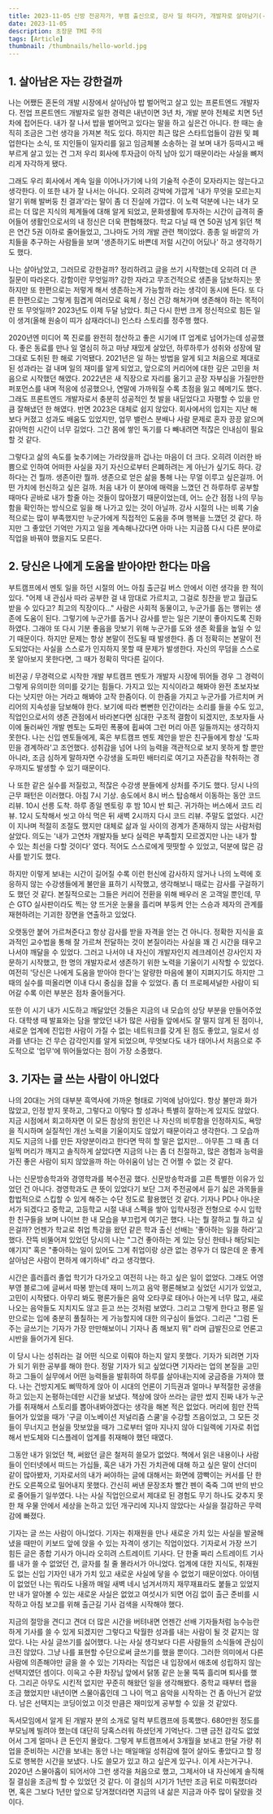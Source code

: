 ```yaml
---
title: 2023-11-05 신방 전공자가, 부캠 출신으로, 강사 일 하다가, 개발자로 살아남기(-ing)
date: 2023-11-05
description: 초장문 TMI 주의
tags: [Article]
thumbnail: /thumbnails/hello-world.jpg
---
```


## 1. 살아남은 자는 강한걸까

나는 어쨌든 혼돈의 개발 시장에서 살아남아 밥 벌어먹고 살고 있는 프론트엔드 개발자다. 전업 프론트엔드 개발자로 일한 경력은 내년이면 3년 차, 개발 분야 전체로 치면 5년 차에 접어든다. 내가 잘 나서 밥을 벌어먹고 있다는 말을 하고 싶은건 아니다. 한 때는 솔직히 조금은 그런 생각을 가져본 적도 있다. 하지만 최근 많은 스타트업들이 감원 및 폐업한다는 소식, 또 지인들이 일자리를 잃고 임금체불 소송하는 걸 보며 내가 등따시고 배부르게 살고 있는 건 그저 우리 회사에 투자금이 아직 남아 있기 때문이라는 사실을 뼈저리게 자각하게 됐다.

그래도 우리 회사에서 계속 일을 이어나가기에 나의 기술적 수준이 모자라지는 않는다고 생각한다. 이 또한 내가 잘 나서는 아니다. 오히려 강박에 가깝게 '내가 무엇을 모르는지 알기 위해 발버둥 친 결과'라는 말이 좀 더 진실에 가깝다. 이 노력 덕분에 나는 내가 모르는 더 많은 지식의 체계들에 대해 알게 되었고, 문화생활에 투자하는 시간이 급격히 줄어들어 생활인으로서의 내 정신은 더욱 편협해졌다. 학교 다닐 때 연 50권 넘게 읽던 책은 연간 5권 이하로 줄어들었고, 그나마도 거의 개발 관련 책이었다. 종종 일 바깥의 가치들을 추구하는 사람들을 보며 '생존하기도 바쁜데 저럴 시간이 어딨나' 하고 생각하기도 했다.

나는 살아남았고, 그러므로 강한걸까? 정리하려고 글을 쓰기 시작했는데 오히려 더 큰 질문이 따라온다. 강함이란 무엇일까? 강한 자라고 무조건적으로 생존을 담보하지는 못하지만 또 한편으로는 저렇게 해서 생존하는게 가능할까 라는 생각이 동시에 든다. 또 다른 한편으로는 그렇게 힘겹게 여러모로 육체 / 정신 건강 해쳐가며 생존해야 하는 목적이란 또 무엇일까? 2023년도 이제 두달 남았다. 최근 다시 한번 크게 정신적으로 힘든 일이 생겨(올해 원숭이 띠가 삼재라더니) 인스타 스토리를 정주행 했다.

2020년엔 미디어 쪽 진로를 완전히 청산하고 좋은 시기에 IT 업계로 넘어가는데 성공했다. 좋은 동료를 만나 일 열심히 하고 마냥 재밌게 살았던, 하루하루가 성취와 성장에 말 그대로 도취된 한 해로 기억됐다. 2021년은 일 하는 방법을 알게 되고 처음으로 제대로 된 성과라는 걸 내며 일의 재미를 알게 되었고, 앞으로의 커리어에 대한 깊은 고민을 처음으로 시작했던 해였다. 2022년은 새 직장으로 자리를 옮기고 곧장 자부심을 가질만한 퍼포먼스를 내며 적응에 성공했으나, 연말에 가까워질 수록 초점을 잃고 헤메기도 했다. 그래도 프론트엔드 개발자로서 충분히 성공적인 첫 발을 내딛었다고 자평할 수 있을 만큼 잘해냈던 한 해였다. 반면 2023은 대체로 쉽지 않았다. 회사에서의 입지는 지난 해 보다 커졌고 성과도 배움도 있었지만, 업무 밸런스 분배나 사람 문제로 혼자 끙끙 앓으며 갉아먹힌 시간이 너무 길었다. 그간 몸에 쌓인 독기를 다 빼내려면 적잖은 인내심이 필요할 것 같다.

그렇다고 삶의 속도를 늦추기에는 가라앉을까 겁나는 마음이 더 크다. 오히려 이러한 바쁨으로 인하여 어떠한 사실을 자기 자신으로부터 은폐하려는 게 아닌가 싶기도 하다. 강하다는 건 뭘까. 생존이란 뭘까. 생존으로 얻은 삶을 통해 나는 무얼 이루고 싶은걸까. 어떤 가치에 헌신하고 싶은 걸까. 처음 내가 이 분야에 매력을 느꼈던 건 하루하루 공부할 때마다 곧바로 내가 할줄 아는 것들이 많아졌기 때문이었는데, 어느 순간 점점 나의 무능함을 확인하는 방식으로 일을 해 나가고 있는 것이 아닐까. 강사 시절의 나는 비록 기술적으로는 많이 부족했지만 누군가에게 직접적인 도움을 주며 행복을 느꼈던 것 같다. 하지만 그 좋았던 기억만 가지고 일을 계속해나갔다면 아마 나는 지금쯤 다시 다른 분야로 직업을 바꿔야 했을지도 모른다.

## 2. 당신은 나에게 도움을 받아야만 한다는 마음

부트캠프에서 멘토 일을 하던 시절의 어느 아침 출근길 버스 안에서 이런 생각을 한 적이 있다. "어제 내 관심사 따라 공부한 걸 내 맘대로 가르치고, 그걸로 칭찬을 받고 월급도 받을 수 있다고? 최고의 직장이다..." 사람은 사회적 동물이고, 누군가를 돕는 행위는 생존에 도움이 된다. 그렇기에 누군가를 돕거나 감사를 받는 일은 기분이 좋아지도록 진화하였다. 그래야 또 다시 기분 좋음을 맛보기 위해 누군가를 도와 생존 확률을 높일 수 있기 때문이다. 하지만 문제는 항상 본말이 전도될 때 발생한다. 좀 더 정확히는 본말이 전도되었다는 사실을 스스로가 인지하지 못할 때 문제가 발생한다. 자신의 무덤을 스스로 못 알아보지 못한다면, 그 때가 정확히 막다른 길이다.

비전공 / 무경력으로 시작한 개발 부트캠프 멘토가 개발자 시장에 뛰어들 경우 그 경력이 그렇게 유의미한 의미를 갖기는 힘들다. 가지고 있는 지식이라고 해봐야 완전 초보자보다는 낫지만 아는 거라고 해봐야 고작 한줌이다. 이 한줌을 가지고 누군가를 가르치며 커리어의 지속성을 담보해야 한다. 보기에 따라 뻔뻔한 인간이라는 소리를 들을 수도 있고, 직업인으로서의 생존 관점에서 바라본다면 심대한 구조적 결함이 되겠지만, 초보자들 사이에 둘러싸인 개발 멘토는 도파민 폭풍에 휩싸여 그런 머리 아픈 일들까지는 생각하지 못한다. 나는 신입 멘토들에게, 혹은 부트캠프 멘토 제안을 받은 친구들에게 항상 '도파민을 경계하라'고 조언했다. 성취감을 넘어 나의 능력을 객관적으로 보지 못하게 할 뿐만 아니라, 조금 심하게 말하자면 수강생을 도파민 배터리로 여기고 자존감을 착취하는 경우까지도 발생할 수 있기 때문이다.

나 또한 같은 실수를 저질렀고, 적잖은 수강생 분들에게 상처를 주기도 했다. 당시 나의 근무 패턴은 이러했다. 아침 7시 기상. 송도에서 8시 버스 탑승해서 이동하는 동안 코드 리뷰. 10시 선릉 도착. 하루 종일 멘토링 후 밤 10시 반 퇴근. 귀가하는 버스에서 코드 리뷰. 12시 도착해서 씻고 야식 먹은 뒤 새벽 2시까지 다시 코드 리뷰. 주말도 없었다. 시간이 지나며 적절히 조절도 했지만 대체로 삶과 일 사이의 경계가 존재하지 않는 사람처럼 살았다. 의도는 '내가 고연차 개발자들 보다 실력은 부족할지 모르겠지만 나는 내가 할 수 있는 최선을 다할 것이다' 였다. 적어도 스스로에게 떳떳할 수 있었고, 덕분에 많은 감사를 받기도 했다.

하지만 이렇게 보내는 시간이 길어질 수록 이런 헌신에 감사하지 않거나 나의 노력에 호응하지 않는 수강생들에게 불만을 표하기 시작했고, 생각해보니 때로는 감사를 구걸하기도 했던 것 같다. 본질적으로는 그들은 커리어 전환을 위해 배우러 온 고객일 뿐인데, 무슨 GTO 실사판이라도 찍는 양 뜨거운 눈물을 흘리며 부둥켜 안는 스승과 제자의 관계를 재현하려는 기괴한 장면을 연출하고 있었다.

오랫동안 붙어 가르쳐준다고 항상 감사를 받을 자격을 얻는 건 아니다. 정확한 지식을 효과적인 교수법을 통해 잘 가르쳐 전달하는 것이 본질이라는 사실을 꽤 긴 시간을 태우고 나서야 깨달을 수 있었다. 그러고 나서야 내 자신이 개발자인지 레크레이션 강사인지 자문하기 시작했고, 한 명의 개발자로서 생존하기 위한 노력을 기울이기 시작할 수 있었다. 여전히 '당신은 나에게 도움을 받아야 한다'는 알량한 마음에 불이 지펴지기도 하지만 그 때의 실수를 떠올리면 이내 다시 중심을 잡을 수 있었다. 좀 더 프로페셔널한 사람이 되어갈 수록 이런 부분은 점차 줄어들거다.

또한 이 시기 내가 시도하고 깨달았던 것들은 지금의 내 모습의 상당 부분을 만들어주었다. 대학생 때 발표와는 담을 쌓았던 내가 많은 사람들 앞에서도 잘 떨지 않게 된 점이나, 새로운 업계에 진입한 사람이 가질 수 없는 네트워크를 갖게 된 점도 좋았고, 일로서 성과를 낸다는 건 무슨 감각인지를 알게 되었으며, 무엇보다도 내가 태어나서 처음으로 주도적으로 '업무'에 뛰어들었다는 점이 가장 소중했다.

## 3. 기자는 글 쓰는 사람이 아니었다

나의 20대는 거의 대부분 흑역사에 가까운 형태로 기억에 남아있다. 항상 불만과 화가 많았고, 인정 받지 못하고, 그렇다고 이렇다 할 성과나 특별히 잘하는게 있지도 않았다. 지금 시점에서 회고하자면 이 모든 참상의 원인은 나 자신의 비루함을 인정하지도, 욕망을 직시하며 실질적인 개선 노력을 기울이지도 않았기 때문이라고 생각한다. 그 모습까지도 지금의 나를 만든 자양분이라고 한다면 딱히 할 말은 없지만... 아무튼 그 때 좀 더 일찍 머리가 깨지고 솔직하게 살았다면 지금의 나는 좀 더 친절하고, 많은 경험과 능력을 가진 좋은 사람이 되지 않았을까 하는 아쉬움이 남는 건 어쩔 수 없는 것 같다.

나는 신문방송학과와 경영학과를 복수전공 했다. 신문방송학과를 고른 특별한 이유가 있었던 건 아니다. 경영학과도 큰 뜻이 있었다기 보단 그저 주전공에서 듣기 싫은 과목들을 합법적으로 스킵할 수 있게 해주는 수단 정도로 활용했던 것 같다. 기자나 PD나 아나운서가 되겠다고 중학교, 고등학교 시절 내내 스펙을 쌓아 입학사정관 전형으로 수시 입학한 친구들을 보며 나이브 한 내 모습을 부끄럽게 여기곤 했다. 나는 뭘 잘하고 뭘 하고 싶은걸까? 언젠가 학교로 취업 특강을 왔던 같은 학과 출신 선배는 '좋아하는 일을 하라'고 했다. 잔뜩 비뚤어져 있었던 당시의 나는 "그건 좋아하는 게 있는 당신 한테나 해당되는 얘기지" 혹은 "좋아하는 일이 있어도 그게 취업이랑 상관 없는 경우가 더 많은데 운 좋게 살아남은 사람이 편하게 얘기하네" 라고 생각했다.

시간은 흘러흘러 졸업 학기가 다가오고 여전히 나는 하고 싶은 일이 없었다. 그래도 어영부영 블로그에 글써서 따봉 받는데 재미 느끼고 음악 평론해보고 싶었던 시기가 있었고, 고민이 시작됐다. 아무리 봐도 평론가들은 음악 오타쿠로 태어나 아는게 너무 많고, 새로 나오는 음악들도 지치지도 않고 듣고 쓰는 것처럼 보였다. 그리고 그렇게 한다고 평론 일만으로는 입에 충분히 풀칠하는 게 가능할지에 대한 의구심이 들었다. 그리곤 "그럼 돈 주는 글쓰기는 기자가 가장 만만해보이니 기자나 좀 해보지 뭐" 라며 급발진으로 언론고시반을 들어가게 된다.

이 당시 나는 성취라는 걸 어떤 식으로 이뤄야 하는지 알지 못했다. 기자가 되려면 기자가 되기 위한 공부를 해야 한다. 정말 기자가 되고 싶었다면 기자라는 업의 본질을 고민하고 그들이 실무에서 어떤 능력들을 발휘하여 하루를 살아내는지에 궁금증을 가져야 했다. 나는 건방지게도 삐딱하게 앉아 이 시대의 언론이 기득권과 얼마나 부적절한 공생을 하고 있는지 논평하는데만 시간을 보냈다. 책상에 앉아 쓰라는 글만 썼지 진짜 내가 누군가를 취재해서 스토리를 뽑아내봐야겠다는 생각을 해본 적은 없었다. 머리에 힘만 잔뜩 들어가 있었을 때가 '구글 이노베이션 저널리즘 스쿨'을 수강할 즈음이었고, 그 모든 것들이 무너지고 현실을 맛보았을 때가 그로부터 얼마 지나지 않아 디일렉에 기자로 취업해서 반도체와 디스플레이 업계를 취재해야 했던 때였다.

그동안 내가 읽었던 책, 써왔던 글은 철저히 쓸모가 없었다. 책에서 읽은 내용이나 사람들이 인터넷에서 떠드는 가십들, 혹은 내가 가진 가치관에 대해 하고 싶은 말이 산더미 같이 많아봤자, 기자로서의 내가 써야하는 글에 대해서는 화면에 깜빡이는 커서를 단 한칸도 오른쪽으로 밀어내지 못했다. 간신히 써낸 문장조차 빨간 펜이 죽죽 그여 반의 반으로 줄어들기 일쑤였다. 나는 사실 직업인으로서 제대로 된 경험도 무기 하나도 갖추지 못한 채 우물 안에서 세상을 논하고 있던 개구리에 지나지 않았다는 사실을 절감하곤 무력감에 빠졌다.

기자는 글 쓰는 사람이 아니었다. 기자는 취재원을 만나 새로운 가치 있는 사실을 발굴해냈을 때만이 키보드 앞에 앉을 수 있는 자격이 생기는 직업이었다. 기자로서 가장 쓰기 힘든 글은 종합 기사가 아니라 오히려 스트레이트 기사다. 단 한줄 짜리 스트레이트 기사를 내가 쓸 수 없었던 건, 글자를 칠 줄 몰라서가 아니었다. 업계에 대한 지식도, 취재원도 없는 신입 기자인 내가 가치 있고 새로운 사실에 닿을 수 없었기 때문이었다. 아이템이 없었던 나는 뭐라도 나올까 매일 새벽 네시 넘겨서까지 재무재표라도 붙들고 있었지만 내가 알아볼 수 있는 새로운 사실은 없었고 여섯시가 되면 어김 없이 출근 준비를 시작하고 아침 보고를 위해 출근길 기사 검색을 시작해야 했다.

지금의 절망을 견디고 견뎌 더 많은 시간을 버텨내면 언젠간 선배 기자들처럼 능수능란하게 기사를 쓸 수 있게 되겠지만 그렇다고 탁월한 성과를 내는 사람이 될 것 같지는 않았다. 나는 사실 글쓰기를 싫어했다. 나는 사실 생각보다 다른 사람들의 소식들에 관심이 크진 않았다. 그냥 나를 표현할 수단으로써 글쓰기를 했을 뿐이다. 그러한 의미에서 다른 사람에 의존해야만 글을 쓸 수 있는 기자라는 직업은 내 입장에서 애초에 성립하지 않는 선택지였던 셈이다. 이윽고 수환 차장님 앞에서 닭똥 같은 눈물 뚝뚝 흘리며 퇴사를 했다. 그리곤 아무도 시킨적 없지만 꾸준히 해왔던 일을 생각해봤다. 중학교 때부터 랩을 조금 했었지만 내년이면 스물아홉인데 그 나이 먹고 음악을 시작하는 건 좀 아닌거 같았다. 남은 선택지는 코딩이었고 이것 만큼은 재미있게 공부할 수 있을 것 같았다.

독서모임에서 알게 된 개발자 분의 소개로 덜컥 부트캠프에 등록했다. 680만원 정도를 부모님께 빌려야 했는데 대단히 당혹스러워 하셨던게 기억난다. 그땐 금전 감각도 없었어서 그게 얼마나 큰 돈인지 몰랐다. 그렇게 부트캠프에서 3개월을 보내고 한달 가량 취업을 준비하는 시간을 보내는 동안 나는 매일매일 성취감에 절어 살아도 좋았다고 할 정도로 행복한 시간을 보냈다. 나도 쓸모가 있고 하고 싶은게 있구나. 이게 사는거구나. 2020년 스물아홉이 되어서야 그런 생각을 처음으로 했고, 그제서야 내 자신에게 솔직해질 결심을 조금씩 할 수 있었던 것 같다. 이 결심의 시기가 1년만 조금 뒤로 미뤄졌더라면, 혹은 그보다 1년만 앞으로 당겨졌더라면 지금의 내 삶은 지금과 아주 많이 달랐을 것이다.
